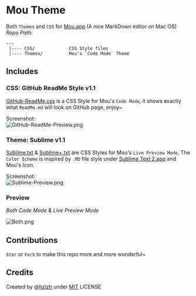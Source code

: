 # Mou Theme

Both `Themes` and `CSS` for [Mou.app] \(A nice MarkDown editor on Mac OS\)  
_Repo Path:_

    --- 
     |---- CSS/             CSS Style files  
     |---- Themes/          Mou's `Code Mode` Theme  
     
## Includes

### CSS: GitHub ReadMe Style v1.1

[GitHub-ReadMe.css] is a CSS Style for Mou's `Code Mode`, it shows exactly what `ReadMe.md` will look on GitHub page, enjoy~

Screenshot:  
![GitHub-ReadMe-Preview.png](https://github.com/hzlzh/Mou-Theme/raw/master/CSS/GitHub-ReadMe-Preview.png)

### Theme: Sublime v1.1

[Sublime.txt] & [Sublime+.txt] are CSS Styles for Mou's `Live Preview Mode`, The `Color Scheme` is inspired by `.MD` file style under [Sublime Text 2.app] and Mou's Icon.

Screenshot:  
![Sublime-Preview.png](https://github.com/hzlzh/Mou-Theme/raw/master/Themes/Sublime-Preview.png)    

### Preview

_Both Code Mode & Live Preview Mode_

![Both.png](https://github.com/hzlzh/Mou-Theme/raw/master/CSS/Both.png)

## Contributions

`Star` or `Fork` to make this repo more and more wonderful~

## Credits
Created by @[hzlzh](https://twitter.com/hzlzh 'Contact me on Twitter') under [MIT] LICENSE


[Mou.app]: http://25.io/mou/
[Sublime Text 2.app]: http://www.sublimetext.com/
[Sublime.txt]:https://github.com/hzlzh/Mou-Theme/raw/master/Themes/Sublime.txt
[Sublime+.txt]:https://github.com/hzlzh/Mou-Theme/raw/master/Themes/Sublime+.txt
[GitHub-ReadMe.css]: https://github.com/hzlzh/Mou-Theme/raw/master/CSS/GitHub-ReadMe.css
[MIT]: http://rem.mit-license.org/


